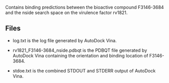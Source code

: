 Contains binding predictions between the bioactive compound F3146-3684 and the nside search space on the virulence factor rv1821.

## Files

- log.txt is the log file generated by AutoDock Vina.

- rv1821_F3146-3684_nside.pdbqt is the PDBQT file generated by AutoDock Vina containing the orientation and binding location of F3146-3684.

- stdoe.txt is the combined STDOUT and STDERR output of AutoDock Vina.

